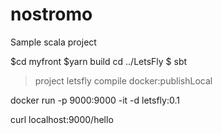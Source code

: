# nostromo
Sample scala project

$cd myfront
$yarn build
cd ../LetsFly
$ sbt
> project letsfly
> compile
> docker:publishLocal

docker run -p 9000:9000 -it -d letsfly:0.1

curl localhost:9000/hello

